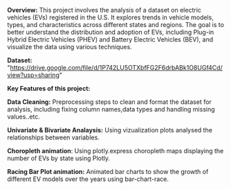 **Overview:**
This project involves the analysis of a dataset on electric vehicles (EVs) registered in the U.S. 
It explores trends in vehicle models, types, and characteristics across different states and regions. 
The goal is to better understand the distribution and adoption of EVs, including Plug-in Hybrid Electric Vehicles (PHEV) and Battery Electric Vehicles (BEV), and visualize the data using various techniques.

**Dataset:** "https://drive.google.com/file/d/1P742LU5OTXbfFG2F6drbABk1O8UGf4Cd/view?usp=sharing"

**Key Features of this project:**

**Data Cleaning:**
Preprocessing steps to clean and format the dataset for analysis, including fixing column names,data types and handling missing values..etc.

**Univariate & Bivariate Analaysis:**
Using vizualization plots analysed the relationships between variables.

**Choropleth animation**:
Using plotly.express choropleth maps displaying the number of EVs by state using Plotly.

**Racing Bar Plot animation:**
Animated bar charts to show the growth of different EV models over the years using bar-chart-race.
